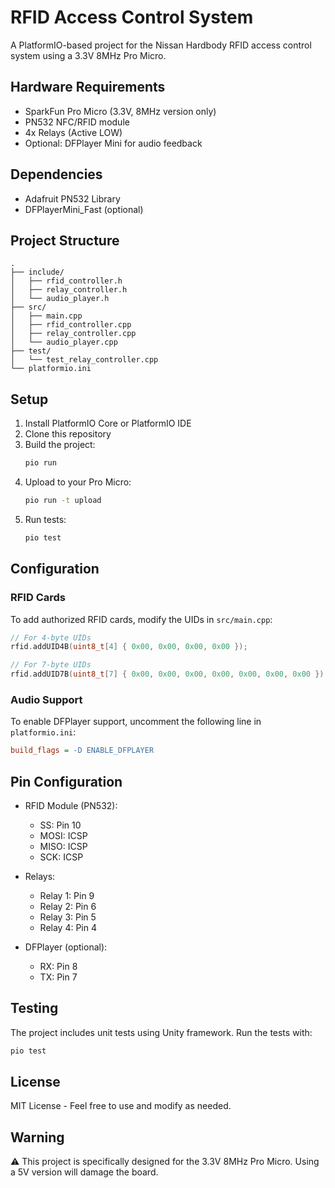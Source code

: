 # RFID Access Control System

A PlatformIO-based project for the Nissan Hardbody RFID access control system using a 3.3V 8MHz Pro Micro.

## Hardware Requirements

- SparkFun Pro Micro (3.3V, 8MHz version only)
- PN532 NFC/RFID module
- 4x Relays (Active LOW)
- Optional: DFPlayer Mini for audio feedback

## Dependencies

- Adafruit PN532 Library
- DFPlayerMini_Fast (optional)

## Project Structure

```
.
├── include/
│   ├── rfid_controller.h
│   ├── relay_controller.h
│   └── audio_player.h
├── src/
│   ├── main.cpp
│   ├── rfid_controller.cpp
│   ├── relay_controller.cpp
│   └── audio_player.cpp
├── test/
│   └── test_relay_controller.cpp
└── platformio.ini
```

## Setup

1. Install PlatformIO Core or PlatformIO IDE
2. Clone this repository
3. Build the project:
   ```bash
   pio run
   ```
4. Upload to your Pro Micro:
   ```bash
   pio run -t upload
   ```
5. Run tests:
   ```bash
   pio test
   ```

## Configuration

### RFID Cards

To add authorized RFID cards, modify the UIDs in `src/main.cpp`:

```cpp
// For 4-byte UIDs
rfid.addUID4B(uint8_t[4] { 0x00, 0x00, 0x00, 0x00 });

// For 7-byte UIDs
rfid.addUID7B(uint8_t[7] { 0x00, 0x00, 0x00, 0x00, 0x00, 0x00, 0x00 });
```

### Audio Support

To enable DFPlayer support, uncomment the following line in `platformio.ini`:

```ini
build_flags = -D ENABLE_DFPLAYER
```

## Pin Configuration

- RFID Module (PN532):
  - SS: Pin 10
  - MOSI: ICSP
  - MISO: ICSP
  - SCK: ICSP

- Relays:
  - Relay 1: Pin 9
  - Relay 2: Pin 6
  - Relay 3: Pin 5
  - Relay 4: Pin 4

- DFPlayer (optional):
  - RX: Pin 8
  - TX: Pin 7

## Testing

The project includes unit tests using Unity framework. Run the tests with:

```bash
pio test
```

## License

MIT License - Feel free to use and modify as needed.

## Warning

⚠️ This project is specifically designed for the 3.3V 8MHz Pro Micro. Using a 5V version will damage the board.
